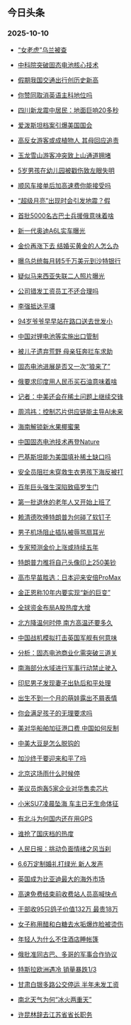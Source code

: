 ## 今日头条 
### 2025-10-10

+ [“女老虎”乌兰被查](https://www.toutiao.com/trending/7559190316423692339/?category_name=topic_innerflow&event_type=hot_board&log_pb=%257B%2522category_name%2522%253A%2522topic_innerflow%2522%252C%2522cluster_type%2522%253A%25222%2522%252C%2522enter_from%2522%253A%2522click_category%2522%252C%2522entrance_hotspot%2522%253A%2522outside%2522%252C%2522event_type%2522%253A%2522hot_board%2522%252C%2522hot_board_cluster_id%2522%253A%25227559190316423692339%2522%252C%2522hot_board_impr_id%2522%253A%252220251010010952F6CC940AD9E51E43CBB1%2522%252C%2522jump_page%2522%253A%2522hot_board_page%2522%252C%2522location%2522%253A%2522news_hot_card%2522%252C%2522page_location%2522%253A%2522hot_board_page%2522%252C%2522source%2522%253A%2522trending_tab%2522%252C%2522style_id%2522%253A%252240132%2522%252C%2522title%2522%253A%2522%25E2%2580%259C%25E5%25A5%25B3%25E8%2580%2581%25E8%2599%258E%25E2%2580%259D%25E4%25B9%258C%25E5%2585%25B0%25E8%25A2%25AB%25E6%259F%25A5%2522%257D&rank=&style_id=40132&topic_id=7559190316423692339)

+ [中科院突破固态电池核心技术](https://www.toutiao.com/trending/7559188721443032639/?category_name=topic_innerflow&event_type=hot_board&log_pb=%257B%2522category_name%2522%253A%2522topic_innerflow%2522%252C%2522cluster_type%2522%253A%252213%2522%252C%2522enter_from%2522%253A%2522click_category%2522%252C%2522entrance_hotspot%2522%253A%2522outside%2522%252C%2522event_type%2522%253A%2522hot_board%2522%252C%2522hot_board_cluster_id%2522%253A%25227559188721443032639%2522%252C%2522hot_board_impr_id%2522%253A%252220251010010952F6CC940AD9E51E43CBB1%2522%252C%2522jump_page%2522%253A%2522hot_board_page%2522%252C%2522location%2522%253A%2522news_hot_card%2522%252C%2522page_location%2522%253A%2522hot_board_page%2522%252C%2522source%2522%253A%2522trending_tab%2522%252C%2522style_id%2522%253A%252240132%2522%252C%2522title%2522%253A%2522%25E4%25B8%25AD%25E7%25A7%2591%25E9%2599%25A2%25E7%25AA%2581%25E7%25A0%25B4%25E5%259B%25BA%25E6%2580%2581%25E7%2594%25B5%25E6%25B1%25A0%25E6%25A0%25B8%25E5%25BF%2583%25E6%258A%2580%25E6%259C%25AF%2522%257D&rank=&style_id=40132&topic_id=7559188721443032639)

+ [假期我国交通出行创历史新高](https://www.toutiao.com/article/7559074495626052130)

+ [你赞同取消英语主科地位吗](https://www.toutiao.com/trending/7559072431734931483/?category_name=topic_innerflow&event_type=hot_board&log_pb=%257B%2522category_name%2522%253A%2522topic_innerflow%2522%252C%2522cluster_type%2522%253A%252210%2522%252C%2522enter_from%2522%253A%2522click_category%2522%252C%2522entrance_hotspot%2522%253A%2522outside%2522%252C%2522event_type%2522%253A%2522hot_board%2522%252C%2522hot_board_cluster_id%2522%253A%25227559072431734931483%2522%252C%2522hot_board_impr_id%2522%253A%252220251010010952F6CC940AD9E51E43CBB1%2522%252C%2522jump_page%2522%253A%2522hot_board_page%2522%252C%2522location%2522%253A%2522news_hot_card%2522%252C%2522page_location%2522%253A%2522hot_board_page%2522%252C%2522source%2522%253A%2522trending_tab%2522%252C%2522style_id%2522%253A%252240132%2522%252C%2522title%2522%253A%2522%25E4%25BD%25A0%25E8%25B5%259E%25E5%2590%258C%25E5%258F%2596%25E6%25B6%2588%25E8%258B%25B1%25E8%25AF%25AD%25E4%25B8%25BB%25E7%25A7%2591%25E5%259C%25B0%25E4%25BD%258D%25E5%2590%2597%2522%257D&rank=&style_id=40132&topic_id=7559072431734931483)

+ [四川新龙震中居民：地面巨响20多秒](https://www.toutiao.com/trending/7559124224351309363/?category_name=topic_innerflow&event_type=hot_board&log_pb=%257B%2522category_name%2522%253A%2522topic_innerflow%2522%252C%2522cluster_type%2522%253A%25221%2522%252C%2522enter_from%2522%253A%2522click_category%2522%252C%2522entrance_hotspot%2522%253A%2522outside%2522%252C%2522event_type%2522%253A%2522hot_board%2522%252C%2522hot_board_cluster_id%2522%253A%25227559124224351309363%2522%252C%2522hot_board_impr_id%2522%253A%252220251010010952F6CC940AD9E51E43CBB1%2522%252C%2522jump_page%2522%253A%2522hot_board_page%2522%252C%2522location%2522%253A%2522news_hot_card%2522%252C%2522page_location%2522%253A%2522hot_board_page%2522%252C%2522source%2522%253A%2522trending_tab%2522%252C%2522style_id%2522%253A%252240132%2522%252C%2522title%2522%253A%2522%25E5%259B%259B%25E5%25B7%259D%25E6%2596%25B0%25E9%25BE%2599%25E9%259C%2587%25E4%25B8%25AD%25E5%25B1%2585%25E6%25B0%2591%25EF%25BC%259A%25E5%259C%25B0%25E9%259D%25A2%25E5%25B7%25A8%25E5%2593%258D20%25E5%25A4%259A%25E7%25A7%2592%2522%257D&rank=&style_id=40132&topic_id=7559124224351309363)

+ [爱泼斯坦档案引爆美国国会](https://www.toutiao.com/trending/7559210423195536915/?category_name=topic_innerflow&event_type=hot_board&log_pb=%257B%2522category_name%2522%253A%2522topic_innerflow%2522%252C%2522cluster_type%2522%253A%252213%2522%252C%2522enter_from%2522%253A%2522click_category%2522%252C%2522entrance_hotspot%2522%253A%2522outside%2522%252C%2522event_type%2522%253A%2522hot_board%2522%252C%2522hot_board_cluster_id%2522%253A%25227559210423195536915%2522%252C%2522hot_board_impr_id%2522%253A%252220251010010952F6CC940AD9E51E43CBB1%2522%252C%2522jump_page%2522%253A%2522hot_board_page%2522%252C%2522location%2522%253A%2522news_hot_card%2522%252C%2522page_location%2522%253A%2522hot_board_page%2522%252C%2522source%2522%253A%2522trending_tab%2522%252C%2522style_id%2522%253A%252240132%2522%252C%2522title%2522%253A%2522%25E7%2588%25B1%25E6%25B3%25BC%25E6%2596%25AF%25E5%259D%25A6%25E6%25A1%25A3%25E6%25A1%2588%25E5%25BC%2595%25E7%2588%2586%25E7%25BE%258E%25E5%259B%25BD%25E5%259B%25BD%25E4%25BC%259A%2522%257D&rank=&style_id=40132&topic_id=7559210423195536915)

+ [高反女游客或成植物人 其母回应追责](https://www.toutiao.com/trending/7558569106921062446/?category_name=topic_innerflow&event_type=hot_board&log_pb=%257B%2522category_name%2522%253A%2522topic_innerflow%2522%252C%2522cluster_type%2522%253A%25226%2522%252C%2522enter_from%2522%253A%2522click_category%2522%252C%2522entrance_hotspot%2522%253A%2522outside%2522%252C%2522event_type%2522%253A%2522hot_board%2522%252C%2522hot_board_cluster_id%2522%253A%25227558569106921062446%2522%252C%2522hot_board_impr_id%2522%253A%252220251010010952F6CC940AD9E51E43CBB1%2522%252C%2522jump_page%2522%253A%2522hot_board_page%2522%252C%2522location%2522%253A%2522news_hot_card%2522%252C%2522page_location%2522%253A%2522hot_board_page%2522%252C%2522source%2522%253A%2522trending_tab%2522%252C%2522style_id%2522%253A%252240132%2522%252C%2522title%2522%253A%2522%25E9%25AB%2598%25E5%258F%258D%25E5%25A5%25B3%25E6%25B8%25B8%25E5%25AE%25A2%25E6%2588%2596%25E6%2588%2590%25E6%25A4%258D%25E7%2589%25A9%25E4%25BA%25BA%2B%25E5%2585%25B6%25E6%25AF%258D%25E5%259B%259E%25E5%25BA%2594%25E8%25BF%25BD%25E8%25B4%25A3%2522%257D&rank=&style_id=40132&topic_id=7558569106921062446)

+ [玉龙雪山游客冲突致上山通道拥堵](https://www.toutiao.com/trending/7559078865827397651/?category_name=topic_innerflow&event_type=hot_board&log_pb=%257B%2522category_name%2522%253A%2522topic_innerflow%2522%252C%2522cluster_type%2522%253A%25226%2522%252C%2522enter_from%2522%253A%2522click_category%2522%252C%2522entrance_hotspot%2522%253A%2522outside%2522%252C%2522event_type%2522%253A%2522hot_board%2522%252C%2522hot_board_cluster_id%2522%253A%25227559078865827397651%2522%252C%2522hot_board_impr_id%2522%253A%252220251010010952F6CC940AD9E51E43CBB1%2522%252C%2522jump_page%2522%253A%2522hot_board_page%2522%252C%2522location%2522%253A%2522news_hot_card%2522%252C%2522page_location%2522%253A%2522hot_board_page%2522%252C%2522source%2522%253A%2522trending_tab%2522%252C%2522style_id%2522%253A%252240132%2522%252C%2522title%2522%253A%2522%25E7%258E%2589%25E9%25BE%2599%25E9%259B%25AA%25E5%25B1%25B1%25E6%25B8%25B8%25E5%25AE%25A2%25E5%2586%25B2%25E7%25AA%2581%25E8%2587%25B4%25E4%25B8%258A%25E5%25B1%25B1%25E9%2580%259A%25E9%2581%2593%25E6%258B%25A5%25E5%25A0%25B5%2522%257D&rank=&style_id=40132&topic_id=7559078865827397651)

+ [5岁男孩在幼儿园被戳伤致左眼失明](https://www.toutiao.com/trending/7558629009345806390/?category_name=topic_innerflow&event_type=hot_board&log_pb=%257B%2522category_name%2522%253A%2522topic_innerflow%2522%252C%2522cluster_type%2522%253A%25226%2522%252C%2522enter_from%2522%253A%2522click_category%2522%252C%2522entrance_hotspot%2522%253A%2522outside%2522%252C%2522event_type%2522%253A%2522hot_board%2522%252C%2522hot_board_cluster_id%2522%253A%25227558629009345806390%2522%252C%2522hot_board_impr_id%2522%253A%252220251010010952F6CC940AD9E51E43CBB1%2522%252C%2522jump_page%2522%253A%2522hot_board_page%2522%252C%2522location%2522%253A%2522news_hot_card%2522%252C%2522page_location%2522%253A%2522hot_board_page%2522%252C%2522source%2522%253A%2522trending_tab%2522%252C%2522style_id%2522%253A%252240132%2522%252C%2522title%2522%253A%25225%25E5%25B2%2581%25E7%2594%25B7%25E5%25AD%25A9%25E5%259C%25A8%25E5%25B9%25BC%25E5%2584%25BF%25E5%259B%25AD%25E8%25A2%25AB%25E6%2588%25B3%25E4%25BC%25A4%25E8%2587%25B4%25E5%25B7%25A6%25E7%259C%25BC%25E5%25A4%25B1%25E6%2598%258E%2522%257D&rank=&style_id=40132&topic_id=7558629009345806390)

+ [顺风车接单后加高速费你能接受吗](https://www.toutiao.com/trending/7558923049232678931/?category_name=topic_innerflow&event_type=hot_board&log_pb=%257B%2522category_name%2522%253A%2522topic_innerflow%2522%252C%2522cluster_type%2522%253A%252210%2522%252C%2522enter_from%2522%253A%2522click_category%2522%252C%2522entrance_hotspot%2522%253A%2522outside%2522%252C%2522event_type%2522%253A%2522hot_board%2522%252C%2522hot_board_cluster_id%2522%253A%25227558923049232678931%2522%252C%2522hot_board_impr_id%2522%253A%252220251010010952F6CC940AD9E51E43CBB1%2522%252C%2522jump_page%2522%253A%2522hot_board_page%2522%252C%2522location%2522%253A%2522news_hot_card%2522%252C%2522page_location%2522%253A%2522hot_board_page%2522%252C%2522source%2522%253A%2522trending_tab%2522%252C%2522style_id%2522%253A%252240132%2522%252C%2522title%2522%253A%2522%25E9%25A1%25BA%25E9%25A3%258E%25E8%25BD%25A6%25E6%258E%25A5%25E5%258D%2595%25E5%2590%258E%25E5%258A%25A0%25E9%25AB%2598%25E9%2580%259F%25E8%25B4%25B9%25E4%25BD%25A0%25E8%2583%25BD%25E6%258E%25A5%25E5%258F%2597%25E5%2590%2597%2522%257D&rank=&style_id=40132&topic_id=7558923049232678931)

+ [“超级月亮”出现时会引发地震？假](https://www.toutiao.com/trending/7559221563191525417/?category_name=topic_innerflow&event_type=hot_board&log_pb=%257B%2522category_name%2522%253A%2522topic_innerflow%2522%252C%2522cluster_type%2522%253A%25222%2522%252C%2522enter_from%2522%253A%2522click_category%2522%252C%2522entrance_hotspot%2522%253A%2522outside%2522%252C%2522event_type%2522%253A%2522hot_board%2522%252C%2522hot_board_cluster_id%2522%253A%25227559221563191525417%2522%252C%2522hot_board_impr_id%2522%253A%252220251010010952F6CC940AD9E51E43CBB1%2522%252C%2522jump_page%2522%253A%2522hot_board_page%2522%252C%2522location%2522%253A%2522news_hot_card%2522%252C%2522page_location%2522%253A%2522hot_board_page%2522%252C%2522source%2522%253A%2522trending_tab%2522%252C%2522style_id%2522%253A%252240132%2522%252C%2522title%2522%253A%2522%25E2%2580%259C%25E8%25B6%2585%25E7%25BA%25A7%25E6%259C%2588%25E4%25BA%25AE%25E2%2580%259D%25E5%2587%25BA%25E7%258E%25B0%25E6%2597%25B6%25E4%25BC%259A%25E5%25BC%2595%25E5%258F%2591%25E5%259C%25B0%25E9%259C%2587%25EF%25BC%259F%25E5%2581%2587%2522%257D&rank=&style_id=40132&topic_id=7559221563191525417)

+ [首批5000名古巴士兵援俄意味着啥](https://www.toutiao.com/trending/7559148847474150954/?category_name=topic_innerflow&event_type=hot_board&log_pb=%257B%2522category_name%2522%253A%2522topic_innerflow%2522%252C%2522cluster_type%2522%253A%252213%2522%252C%2522enter_from%2522%253A%2522click_category%2522%252C%2522entrance_hotspot%2522%253A%2522outside%2522%252C%2522event_type%2522%253A%2522hot_board%2522%252C%2522hot_board_cluster_id%2522%253A%25227559148847474150954%2522%252C%2522hot_board_impr_id%2522%253A%252220251010010952F6CC940AD9E51E43CBB1%2522%252C%2522jump_page%2522%253A%2522hot_board_page%2522%252C%2522location%2522%253A%2522news_hot_card%2522%252C%2522page_location%2522%253A%2522hot_board_page%2522%252C%2522source%2522%253A%2522trending_tab%2522%252C%2522style_id%2522%253A%252240132%2522%252C%2522title%2522%253A%2522%25E9%25A6%2596%25E6%2589%25B95000%25E5%2590%258D%25E5%258F%25A4%25E5%25B7%25B4%25E5%25A3%25AB%25E5%2585%25B5%25E6%258F%25B4%25E4%25BF%2584%25E6%2584%258F%25E5%2591%25B3%25E7%259D%2580%25E5%2595%25A5%2522%257D&rank=&style_id=40132&topic_id=7559148847474150954)

+ [新一代奥迪A6L实车曝光](https://www.toutiao.com/trending/7558350514426478628/?category_name=topic_innerflow&event_type=hot_board&log_pb=%257B%2522category_name%2522%253A%2522topic_innerflow%2522%252C%2522cluster_type%2522%253A%25222%2522%252C%2522enter_from%2522%253A%2522click_category%2522%252C%2522entrance_hotspot%2522%253A%2522outside%2522%252C%2522event_type%2522%253A%2522hot_board%2522%252C%2522hot_board_cluster_id%2522%253A%25227558350514426478628%2522%252C%2522hot_board_impr_id%2522%253A%252220251010010952F6CC940AD9E51E43CBB1%2522%252C%2522jump_page%2522%253A%2522hot_board_page%2522%252C%2522location%2522%253A%2522news_hot_card%2522%252C%2522page_location%2522%253A%2522hot_board_page%2522%252C%2522source%2522%253A%2522trending_tab%2522%252C%2522style_id%2522%253A%252240132%2522%252C%2522title%2522%253A%2522%25E6%2596%25B0%25E4%25B8%2580%25E4%25BB%25A3%25E5%25A5%25A5%25E8%25BF%25AAA6L%25E5%25AE%259E%25E8%25BD%25A6%25E6%259B%259D%25E5%2585%2589%2522%257D&rank=&style_id=40132&topic_id=7558350514426478628)

+ [金价再涨下去 结婚买黄金的人怎么办](https://www.toutiao.com/trending/7559159167122935339/?category_name=topic_innerflow&event_type=hot_board&log_pb=%257B%2522category_name%2522%253A%2522topic_innerflow%2522%252C%2522cluster_type%2522%253A%252213%2522%252C%2522enter_from%2522%253A%2522click_category%2522%252C%2522entrance_hotspot%2522%253A%2522outside%2522%252C%2522event_type%2522%253A%2522hot_board%2522%252C%2522hot_board_cluster_id%2522%253A%25227559159167122935339%2522%252C%2522hot_board_impr_id%2522%253A%252220251010010952F6CC940AD9E51E43CBB1%2522%252C%2522jump_page%2522%253A%2522hot_board_page%2522%252C%2522location%2522%253A%2522news_hot_card%2522%252C%2522page_location%2522%253A%2522hot_board_page%2522%252C%2522source%2522%253A%2522trending_tab%2522%252C%2522style_id%2522%253A%252240132%2522%252C%2522title%2522%253A%2522%25E9%2587%2591%25E4%25BB%25B7%25E5%2586%258D%25E6%25B6%25A8%25E4%25B8%258B%25E5%258E%25BB%2B%25E7%25BB%2593%25E5%25A9%259A%25E4%25B9%25B0%25E9%25BB%2584%25E9%2587%2591%25E7%259A%2584%25E4%25BA%25BA%25E6%2580%258E%25E4%25B9%2588%25E5%258A%259E%2522%257D&rank=&style_id=40132&topic_id=7559159167122935339)

+ [曝乌总统每月转5千万美元到沙特银行](https://www.toutiao.com/trending/7558850633474883620/?category_name=topic_innerflow&event_type=hot_board&log_pb=%257B%2522category_name%2522%253A%2522topic_innerflow%2522%252C%2522cluster_type%2522%253A%25220%2522%252C%2522enter_from%2522%253A%2522click_category%2522%252C%2522entrance_hotspot%2522%253A%2522outside%2522%252C%2522event_type%2522%253A%2522hot_board%2522%252C%2522hot_board_cluster_id%2522%253A%25227558850633474883620%2522%252C%2522hot_board_impr_id%2522%253A%252220251010010952F6CC940AD9E51E43CBB1%2522%252C%2522jump_page%2522%253A%2522hot_board_page%2522%252C%2522location%2522%253A%2522news_hot_card%2522%252C%2522page_location%2522%253A%2522hot_board_page%2522%252C%2522source%2522%253A%2522trending_tab%2522%252C%2522style_id%2522%253A%252240132%2522%252C%2522title%2522%253A%2522%25E6%259B%259D%25E4%25B9%258C%25E6%2580%25BB%25E7%25BB%259F%25E6%25AF%258F%25E6%259C%2588%25E8%25BD%25AC5%25E5%258D%2583%25E4%25B8%2587%25E7%25BE%258E%25E5%2585%2583%25E5%2588%25B0%25E6%25B2%2599%25E7%2589%25B9%25E9%2593%25B6%25E8%25A1%258C%2522%257D&rank=&style_id=40132&topic_id=7558850633474883620)

+ [疑似马来西亚失联二人照片曝光](https://www.toutiao.com/trending/7558410299029258290/?category_name=topic_innerflow&event_type=hot_board&log_pb=%257B%2522category_name%2522%253A%2522topic_innerflow%2522%252C%2522cluster_type%2522%253A%25221%2522%252C%2522enter_from%2522%253A%2522click_category%2522%252C%2522entrance_hotspot%2522%253A%2522outside%2522%252C%2522event_type%2522%253A%2522hot_board%2522%252C%2522hot_board_cluster_id%2522%253A%25227558410299029258290%2522%252C%2522hot_board_impr_id%2522%253A%252220251010010952F6CC940AD9E51E43CBB1%2522%252C%2522jump_page%2522%253A%2522hot_board_page%2522%252C%2522location%2522%253A%2522news_hot_card%2522%252C%2522page_location%2522%253A%2522hot_board_page%2522%252C%2522source%2522%253A%2522trending_tab%2522%252C%2522style_id%2522%253A%252240132%2522%252C%2522title%2522%253A%2522%25E7%2596%2591%25E4%25BC%25BC%25E9%25A9%25AC%25E6%259D%25A5%25E8%25A5%25BF%25E4%25BA%259A%25E5%25A4%25B1%25E8%2581%2594%25E4%25BA%258C%25E4%25BA%25BA%25E7%2585%25A7%25E7%2589%2587%25E6%259B%259D%25E5%2585%2589%2522%257D&rank=&style_id=40132&topic_id=7558410299029258290)

+ [公司错发工资员工不还合理吗](https://www.toutiao.com/trending/7559128006799933503/?category_name=topic_innerflow&event_type=hot_board&log_pb=%257B%2522category_name%2522%253A%2522topic_innerflow%2522%252C%2522cluster_type%2522%253A%252210%2522%252C%2522enter_from%2522%253A%2522click_category%2522%252C%2522entrance_hotspot%2522%253A%2522outside%2522%252C%2522event_type%2522%253A%2522hot_board%2522%252C%2522hot_board_cluster_id%2522%253A%25227559128006799933503%2522%252C%2522hot_board_impr_id%2522%253A%252220251010010952F6CC940AD9E51E43CBB1%2522%252C%2522jump_page%2522%253A%2522hot_board_page%2522%252C%2522location%2522%253A%2522news_hot_card%2522%252C%2522page_location%2522%253A%2522hot_board_page%2522%252C%2522source%2522%253A%2522trending_tab%2522%252C%2522style_id%2522%253A%252240132%2522%252C%2522title%2522%253A%2522%25E5%2585%25AC%25E5%258F%25B8%25E9%2594%2599%25E5%258F%2591%25E5%25B7%25A5%25E8%25B5%2584%25E5%2591%2598%25E5%25B7%25A5%25E4%25B8%258D%25E8%25BF%2598%25E5%2590%2588%25E7%2590%2586%25E5%2590%2597%2522%257D&rank=&style_id=40132&topic_id=7559128006799933503)

+ [李强抵达平壤](https://www.toutiao.com/trending/7558294411412078628/?category_name=topic_innerflow&event_type=hot_board&log_pb=%257B%2522category_name%2522%253A%2522topic_innerflow%2522%252C%2522cluster_type%2522%253A%25222%2522%252C%2522enter_from%2522%253A%2522click_category%2522%252C%2522entrance_hotspot%2522%253A%2522outside%2522%252C%2522event_type%2522%253A%2522hot_board%2522%252C%2522hot_board_cluster_id%2522%253A%25227558294411412078628%2522%252C%2522hot_board_impr_id%2522%253A%252220251010010952F6CC940AD9E51E43CBB1%2522%252C%2522jump_page%2522%253A%2522hot_board_page%2522%252C%2522location%2522%253A%2522news_hot_card%2522%252C%2522page_location%2522%253A%2522hot_board_page%2522%252C%2522source%2522%253A%2522trending_tab%2522%252C%2522style_id%2522%253A%252240132%2522%252C%2522title%2522%253A%2522%25E6%259D%258E%25E5%25BC%25BA%25E6%258A%25B5%25E8%25BE%25BE%25E5%25B9%25B3%25E5%25A3%25A4%2522%257D&rank=&style_id=40132&topic_id=7558294411412078628)

+ [94岁爷爷早早站在路口送去世发小](https://www.toutiao.com/trending/7558767512725389355/?category_name=topic_innerflow&event_type=hot_board&log_pb=%257B%2522category_name%2522%253A%2522topic_innerflow%2522%252C%2522cluster_type%2522%253A%25224%2522%252C%2522enter_from%2522%253A%2522click_category%2522%252C%2522entrance_hotspot%2522%253A%2522outside%2522%252C%2522event_type%2522%253A%2522hot_board%2522%252C%2522hot_board_cluster_id%2522%253A%25227558767512725389355%2522%252C%2522hot_board_impr_id%2522%253A%252220251010010952F6CC940AD9E51E43CBB1%2522%252C%2522jump_page%2522%253A%2522hot_board_page%2522%252C%2522location%2522%253A%2522news_hot_card%2522%252C%2522page_location%2522%253A%2522hot_board_page%2522%252C%2522source%2522%253A%2522trending_tab%2522%252C%2522style_id%2522%253A%252240132%2522%252C%2522title%2522%253A%252294%25E5%25B2%2581%25E7%2588%25B7%25E7%2588%25B7%25E6%2597%25A9%25E6%2597%25A9%25E7%25AB%2599%25E5%259C%25A8%25E8%25B7%25AF%25E5%258F%25A3%25E9%2580%2581%25E5%258E%25BB%25E4%25B8%2596%25E5%258F%2591%25E5%25B0%258F%2522%257D&rank=&style_id=40132&topic_id=7558767512725389355)

+ [中国对锂电池等实施出口管制](https://www.toutiao.com/trending/7559144907575197706/?category_name=topic_innerflow&event_type=hot_board&log_pb=%257B%2522category_name%2522%253A%2522topic_innerflow%2522%252C%2522cluster_type%2522%253A%25228%2522%252C%2522enter_from%2522%253A%2522click_category%2522%252C%2522entrance_hotspot%2522%253A%2522outside%2522%252C%2522event_type%2522%253A%2522hot_board%2522%252C%2522hot_board_cluster_id%2522%253A%25227559144907575197706%2522%252C%2522hot_board_impr_id%2522%253A%252220251010010952F6CC940AD9E51E43CBB1%2522%252C%2522jump_page%2522%253A%2522hot_board_page%2522%252C%2522location%2522%253A%2522news_hot_card%2522%252C%2522page_location%2522%253A%2522hot_board_page%2522%252C%2522source%2522%253A%2522trending_tab%2522%252C%2522style_id%2522%253A%252240132%2522%252C%2522title%2522%253A%2522%25E4%25B8%25AD%25E5%259B%25BD%25E5%25AF%25B9%25E9%2594%2582%25E7%2594%25B5%25E6%25B1%25A0%25E7%25AD%2589%25E5%25AE%259E%25E6%2596%25BD%25E5%2587%25BA%25E5%258F%25A3%25E7%25AE%25A1%25E5%2588%25B6%2522%257D&rank=&style_id=40132&topic_id=7559144907575197706)

+ [被儿子遗弃荒野 母亲狂奔拦车求助](https://www.toutiao.com/trending/7558999202651488275/?category_name=topic_innerflow&event_type=hot_board&log_pb=%257B%2522category_name%2522%253A%2522topic_innerflow%2522%252C%2522cluster_type%2522%253A%25228%2522%252C%2522enter_from%2522%253A%2522click_category%2522%252C%2522entrance_hotspot%2522%253A%2522outside%2522%252C%2522event_type%2522%253A%2522hot_board%2522%252C%2522hot_board_cluster_id%2522%253A%25227558999202651488275%2522%252C%2522hot_board_impr_id%2522%253A%252220251010010952F6CC940AD9E51E43CBB1%2522%252C%2522jump_page%2522%253A%2522hot_board_page%2522%252C%2522location%2522%253A%2522news_hot_card%2522%252C%2522page_location%2522%253A%2522hot_board_page%2522%252C%2522source%2522%253A%2522trending_tab%2522%252C%2522style_id%2522%253A%252240132%2522%252C%2522title%2522%253A%2522%25E8%25A2%25AB%25E5%2584%25BF%25E5%25AD%2590%25E9%2581%2597%25E5%25BC%2583%25E8%258D%2592%25E9%2587%258E%2B%25E6%25AF%258D%25E4%25BA%25B2%25E7%258B%2582%25E5%25A5%2594%25E6%258B%25A6%25E8%25BD%25A6%25E6%25B1%2582%25E5%258A%25A9%2522%257D&rank=&style_id=40132&topic_id=7558999202651488275)

+ [固态电池进展是否又一次“狼来了”](https://www.toutiao.com/trending/7559222987472244250/?category_name=topic_innerflow&event_type=hot_board&log_pb=%257B%2522category_name%2522%253A%2522topic_innerflow%2522%252C%2522cluster_type%2522%253A%252213%2522%252C%2522enter_from%2522%253A%2522click_category%2522%252C%2522entrance_hotspot%2522%253A%2522outside%2522%252C%2522event_type%2522%253A%2522hot_board%2522%252C%2522hot_board_cluster_id%2522%253A%25227559222987472244250%2522%252C%2522hot_board_impr_id%2522%253A%252220251010010952F6CC940AD9E51E43CBB1%2522%252C%2522jump_page%2522%253A%2522hot_board_page%2522%252C%2522location%2522%253A%2522news_hot_card%2522%252C%2522page_location%2522%253A%2522hot_board_page%2522%252C%2522source%2522%253A%2522trending_tab%2522%252C%2522style_id%2522%253A%252240132%2522%252C%2522title%2522%253A%2522%25E5%259B%25BA%25E6%2580%2581%25E7%2594%25B5%25E6%25B1%25A0%25E8%25BF%259B%25E5%25B1%2595%25E6%2598%25AF%25E5%2590%25A6%25E5%258F%2588%25E4%25B8%2580%25E6%25AC%25A1%25E2%2580%259C%25E7%258B%25BC%25E6%259D%25A5%25E4%25BA%2586%25E2%2580%259D%2522%257D&rank=&style_id=40132&topic_id=7559222987472244250)

+ [俄要求印度用人民币买石油意味着啥](https://www.toutiao.com/trending/7559157439108255251/?category_name=topic_innerflow&event_type=hot_board&log_pb=%257B%2522category_name%2522%253A%2522topic_innerflow%2522%252C%2522cluster_type%2522%253A%252213%2522%252C%2522enter_from%2522%253A%2522click_category%2522%252C%2522entrance_hotspot%2522%253A%2522outside%2522%252C%2522event_type%2522%253A%2522hot_board%2522%252C%2522hot_board_cluster_id%2522%253A%25227559157439108255251%2522%252C%2522hot_board_impr_id%2522%253A%252220251010010952F6CC940AD9E51E43CBB1%2522%252C%2522jump_page%2522%253A%2522hot_board_page%2522%252C%2522location%2522%253A%2522news_hot_card%2522%252C%2522page_location%2522%253A%2522hot_board_page%2522%252C%2522source%2522%253A%2522trending_tab%2522%252C%2522style_id%2522%253A%252240132%2522%252C%2522title%2522%253A%2522%25E4%25BF%2584%25E8%25A6%2581%25E6%25B1%2582%25E5%258D%25B0%25E5%25BA%25A6%25E7%2594%25A8%25E4%25BA%25BA%25E6%25B0%2591%25E5%25B8%2581%25E4%25B9%25B0%25E7%259F%25B3%25E6%25B2%25B9%25E6%2584%258F%25E5%2591%25B3%25E7%259D%2580%25E5%2595%25A5%2522%257D&rank=&style_id=40132&topic_id=7559157439108255251)

+ [记者：中美还会在稀土问题上继续交锋](https://www.toutiao.com/trending/7559218046980607497/?category_name=topic_innerflow&event_type=hot_board&log_pb=%257B%2522category_name%2522%253A%2522topic_innerflow%2522%252C%2522cluster_type%2522%253A%252213%2522%252C%2522enter_from%2522%253A%2522click_category%2522%252C%2522entrance_hotspot%2522%253A%2522outside%2522%252C%2522event_type%2522%253A%2522hot_board%2522%252C%2522hot_board_cluster_id%2522%253A%25227559218046980607497%2522%252C%2522hot_board_impr_id%2522%253A%252220251010010952F6CC940AD9E51E43CBB1%2522%252C%2522jump_page%2522%253A%2522hot_board_page%2522%252C%2522location%2522%253A%2522news_hot_card%2522%252C%2522page_location%2522%253A%2522hot_board_page%2522%252C%2522source%2522%253A%2522trending_tab%2522%252C%2522style_id%2522%253A%252240132%2522%252C%2522title%2522%253A%2522%25E8%25AE%25B0%25E8%2580%2585%25EF%25BC%259A%25E4%25B8%25AD%25E7%25BE%258E%25E8%25BF%2598%25E4%25BC%259A%25E5%259C%25A8%25E7%25A8%2580%25E5%259C%259F%25E9%2597%25AE%25E9%25A2%2598%25E4%25B8%258A%25E7%25BB%25A7%25E7%25BB%25AD%25E4%25BA%25A4%25E9%2594%258B%2522%257D&rank=&style_id=40132&topic_id=7559218046980607497)

+ [周鸿祎：控制芯片供应链能主导AI未来](https://www.toutiao.com/trending/7559233227404086823/?category_name=topic_innerflow&event_type=hot_board&log_pb=%257B%2522category_name%2522%253A%2522topic_innerflow%2522%252C%2522cluster_type%2522%253A%252213%2522%252C%2522enter_from%2522%253A%2522click_category%2522%252C%2522entrance_hotspot%2522%253A%2522outside%2522%252C%2522event_type%2522%253A%2522hot_board%2522%252C%2522hot_board_cluster_id%2522%253A%25227559233227404086823%2522%252C%2522hot_board_impr_id%2522%253A%252220251010010952F6CC940AD9E51E43CBB1%2522%252C%2522jump_page%2522%253A%2522hot_board_page%2522%252C%2522location%2522%253A%2522news_hot_card%2522%252C%2522page_location%2522%253A%2522hot_board_page%2522%252C%2522source%2522%253A%2522trending_tab%2522%252C%2522style_id%2522%253A%252240132%2522%252C%2522title%2522%253A%2522%25E5%2591%25A8%25E9%25B8%25BF%25E7%25A5%258E%25EF%25BC%259A%25E6%258E%25A7%25E5%2588%25B6%25E8%258A%25AF%25E7%2589%2587%25E4%25BE%259B%25E5%25BA%2594%25E9%2593%25BE%25E8%2583%25BD%25E4%25B8%25BB%25E5%25AF%25BCAI%25E6%259C%25AA%25E6%259D%25A5%2522%257D&rank=&style_id=40132&topic_id=7559233227404086823)

+ [海南解锁新水果椰蜜果](https://www.toutiao.com/trending/7559015984493985838/?category_name=topic_innerflow&event_type=hot_board&log_pb=%257B%2522category_name%2522%253A%2522topic_innerflow%2522%252C%2522cluster_type%2522%253A%25220%2522%252C%2522enter_from%2522%253A%2522click_category%2522%252C%2522entrance_hotspot%2522%253A%2522outside%2522%252C%2522event_type%2522%253A%2522hot_board%2522%252C%2522hot_board_cluster_id%2522%253A%25227559015984493985838%2522%252C%2522hot_board_impr_id%2522%253A%252220251010010952F6CC940AD9E51E43CBB1%2522%252C%2522jump_page%2522%253A%2522hot_board_page%2522%252C%2522location%2522%253A%2522news_hot_card%2522%252C%2522page_location%2522%253A%2522hot_board_page%2522%252C%2522source%2522%253A%2522trending_tab%2522%252C%2522style_id%2522%253A%252240132%2522%252C%2522title%2522%253A%2522%25E6%25B5%25B7%25E5%258D%2597%25E8%25A7%25A3%25E9%2594%2581%25E6%2596%25B0%25E6%25B0%25B4%25E6%259E%259C%25E6%25A4%25B0%25E8%259C%259C%25E6%259E%259C%2522%257D&rank=&style_id=40132&topic_id=7559015984493985838)

+ [中国固态电池技术再登Nature](https://www.toutiao.com/trending/7559177925518429746/?category_name=topic_innerflow&event_type=hot_board&log_pb=%257B%2522category_name%2522%253A%2522topic_innerflow%2522%252C%2522cluster_type%2522%253A%252213%2522%252C%2522enter_from%2522%253A%2522click_category%2522%252C%2522entrance_hotspot%2522%253A%2522outside%2522%252C%2522event_type%2522%253A%2522hot_board%2522%252C%2522hot_board_cluster_id%2522%253A%25227559177925518429746%2522%252C%2522hot_board_impr_id%2522%253A%252220251010010952F6CC940AD9E51E43CBB1%2522%252C%2522jump_page%2522%253A%2522hot_board_page%2522%252C%2522location%2522%253A%2522news_hot_card%2522%252C%2522page_location%2522%253A%2522hot_board_page%2522%252C%2522source%2522%253A%2522trending_tab%2522%252C%2522style_id%2522%253A%252240132%2522%252C%2522title%2522%253A%2522%25E4%25B8%25AD%25E5%259B%25BD%25E5%259B%25BA%25E6%2580%2581%25E7%2594%25B5%25E6%25B1%25A0%25E6%258A%2580%25E6%259C%25AF%25E5%2586%258D%25E7%2599%25BBNature%2522%257D&rank=&style_id=40132&topic_id=7559177925518429746)

+ [巴基斯坦能为美国填补稀土缺口吗](https://www.toutiao.com/trending/7559169403758054939/?category_name=topic_innerflow&event_type=hot_board&log_pb=%257B%2522category_name%2522%253A%2522topic_innerflow%2522%252C%2522cluster_type%2522%253A%252213%2522%252C%2522enter_from%2522%253A%2522click_category%2522%252C%2522entrance_hotspot%2522%253A%2522outside%2522%252C%2522event_type%2522%253A%2522hot_board%2522%252C%2522hot_board_cluster_id%2522%253A%25227559169403758054939%2522%252C%2522hot_board_impr_id%2522%253A%252220251010010952F6CC940AD9E51E43CBB1%2522%252C%2522jump_page%2522%253A%2522hot_board_page%2522%252C%2522location%2522%253A%2522news_hot_card%2522%252C%2522page_location%2522%253A%2522hot_board_page%2522%252C%2522source%2522%253A%2522trending_tab%2522%252C%2522style_id%2522%253A%252240132%2522%252C%2522title%2522%253A%2522%25E5%25B7%25B4%25E5%259F%25BA%25E6%2596%25AF%25E5%259D%25A6%25E8%2583%25BD%25E4%25B8%25BA%25E7%25BE%258E%25E5%259B%25BD%25E5%25A1%25AB%25E8%25A1%25A5%25E7%25A8%2580%25E5%259C%259F%25E7%25BC%25BA%25E5%258F%25A3%25E5%2590%2597%2522%257D&rank=&style_id=40132&topic_id=7559169403758054939)

+ [安全员阻拦未穿救生衣男孩下海反被打](https://www.toutiao.com/trending/7558807287985913865/?category_name=topic_innerflow&event_type=hot_board&log_pb=%257B%2522category_name%2522%253A%2522topic_innerflow%2522%252C%2522cluster_type%2522%253A%25226%2522%252C%2522enter_from%2522%253A%2522click_category%2522%252C%2522entrance_hotspot%2522%253A%2522outside%2522%252C%2522event_type%2522%253A%2522hot_board%2522%252C%2522hot_board_cluster_id%2522%253A%25227558807287985913865%2522%252C%2522hot_board_impr_id%2522%253A%252220251010010952F6CC940AD9E51E43CBB1%2522%252C%2522jump_page%2522%253A%2522hot_board_page%2522%252C%2522location%2522%253A%2522news_hot_card%2522%252C%2522page_location%2522%253A%2522hot_board_page%2522%252C%2522source%2522%253A%2522trending_tab%2522%252C%2522style_id%2522%253A%252240132%2522%252C%2522title%2522%253A%2522%25E5%25AE%2589%25E5%2585%25A8%25E5%2591%2598%25E9%2598%25BB%25E6%258B%25A6%25E6%259C%25AA%25E7%25A9%25BF%25E6%2595%2591%25E7%2594%259F%25E8%25A1%25A3%25E7%2594%25B7%25E5%25AD%25A9%25E4%25B8%258B%25E6%25B5%25B7%25E5%258F%258D%25E8%25A2%25AB%25E6%2589%2593%2522%257D&rank=&style_id=40132&topic_id=7558807287985913865)

+ [百年巨头强生深陷致癌罗生门](https://www.toutiao.com/trending/7559190985641561646/?category_name=topic_innerflow&event_type=hot_board&log_pb=%257B%2522category_name%2522%253A%2522topic_innerflow%2522%252C%2522cluster_type%2522%253A%252213%2522%252C%2522enter_from%2522%253A%2522click_category%2522%252C%2522entrance_hotspot%2522%253A%2522outside%2522%252C%2522event_type%2522%253A%2522hot_board%2522%252C%2522hot_board_cluster_id%2522%253A%25227559190985641561646%2522%252C%2522hot_board_impr_id%2522%253A%252220251010010952F6CC940AD9E51E43CBB1%2522%252C%2522jump_page%2522%253A%2522hot_board_page%2522%252C%2522location%2522%253A%2522news_hot_card%2522%252C%2522page_location%2522%253A%2522hot_board_page%2522%252C%2522source%2522%253A%2522trending_tab%2522%252C%2522style_id%2522%253A%252240132%2522%252C%2522title%2522%253A%2522%25E7%2599%25BE%25E5%25B9%25B4%25E5%25B7%25A8%25E5%25A4%25B4%25E5%25BC%25BA%25E7%2594%259F%25E6%25B7%25B1%25E9%2599%25B7%25E8%2587%25B4%25E7%2599%258C%25E7%25BD%2597%25E7%2594%259F%25E9%2597%25A8%2522%257D&rank=&style_id=40132&topic_id=7559190985641561646)

+ [第一批退休的老年人又开始上班了](https://www.toutiao.com/trending/7559063115246079530/?category_name=topic_innerflow&event_type=hot_board&log_pb=%257B%2522category_name%2522%253A%2522topic_innerflow%2522%252C%2522cluster_type%2522%253A%252213%2522%252C%2522enter_from%2522%253A%2522click_category%2522%252C%2522entrance_hotspot%2522%253A%2522outside%2522%252C%2522event_type%2522%253A%2522hot_board%2522%252C%2522hot_board_cluster_id%2522%253A%25227559063115246079530%2522%252C%2522hot_board_impr_id%2522%253A%252220251010010952F6CC940AD9E51E43CBB1%2522%252C%2522jump_page%2522%253A%2522hot_board_page%2522%252C%2522location%2522%253A%2522news_hot_card%2522%252C%2522page_location%2522%253A%2522hot_board_page%2522%252C%2522source%2522%253A%2522trending_tab%2522%252C%2522style_id%2522%253A%252240132%2522%252C%2522title%2522%253A%2522%25E7%25AC%25AC%25E4%25B8%2580%25E6%2589%25B9%25E9%2580%2580%25E4%25BC%2591%25E7%259A%2584%25E8%2580%2581%25E5%25B9%25B4%25E4%25BA%25BA%25E5%258F%2588%25E5%25BC%2580%25E5%25A7%258B%25E4%25B8%258A%25E7%258F%25AD%25E4%25BA%2586%2522%257D&rank=&style_id=40132&topic_id=7559063115246079530)

+ [赖清德吹捧特朗普为何碰了软钉子](https://www.toutiao.com/trending/7559235550062841407/?category_name=topic_innerflow&event_type=hot_board&log_pb=%257B%2522category_name%2522%253A%2522topic_innerflow%2522%252C%2522cluster_type%2522%253A%252213%2522%252C%2522enter_from%2522%253A%2522click_category%2522%252C%2522entrance_hotspot%2522%253A%2522outside%2522%252C%2522event_type%2522%253A%2522hot_board%2522%252C%2522hot_board_cluster_id%2522%253A%25227559235550062841407%2522%252C%2522hot_board_impr_id%2522%253A%252220251010010952F6CC940AD9E51E43CBB1%2522%252C%2522jump_page%2522%253A%2522hot_board_page%2522%252C%2522location%2522%253A%2522news_hot_card%2522%252C%2522page_location%2522%253A%2522hot_board_page%2522%252C%2522source%2522%253A%2522trending_tab%2522%252C%2522style_id%2522%253A%252240132%2522%252C%2522title%2522%253A%2522%25E8%25B5%2596%25E6%25B8%2585%25E5%25BE%25B7%25E5%2590%25B9%25E6%258D%25A7%25E7%2589%25B9%25E6%259C%2597%25E6%2599%25AE%25E4%25B8%25BA%25E4%25BD%2595%25E7%25A2%25B0%25E4%25BA%2586%25E8%25BD%25AF%25E9%2592%2589%25E5%25AD%2590%2522%257D&rank=&style_id=40132&topic_id=7559235550062841407)

+ [男子机场阻止插队被辱骂扇耳光](https://www.toutiao.com/trending/7558933894712590372/?category_name=topic_innerflow&event_type=hot_board&log_pb=%257B%2522category_name%2522%253A%2522topic_innerflow%2522%252C%2522cluster_type%2522%253A%25220%2522%252C%2522enter_from%2522%253A%2522click_category%2522%252C%2522entrance_hotspot%2522%253A%2522outside%2522%252C%2522event_type%2522%253A%2522hot_board%2522%252C%2522hot_board_cluster_id%2522%253A%25227558933894712590372%2522%252C%2522hot_board_impr_id%2522%253A%252220251010010952F6CC940AD9E51E43CBB1%2522%252C%2522jump_page%2522%253A%2522hot_board_page%2522%252C%2522location%2522%253A%2522news_hot_card%2522%252C%2522page_location%2522%253A%2522hot_board_page%2522%252C%2522source%2522%253A%2522trending_tab%2522%252C%2522style_id%2522%253A%252240132%2522%252C%2522title%2522%253A%2522%25E7%2594%25B7%25E5%25AD%2590%25E6%259C%25BA%25E5%259C%25BA%25E9%2598%25BB%25E6%25AD%25A2%25E6%258F%2592%25E9%2598%259F%25E8%25A2%25AB%25E8%25BE%25B1%25E9%25AA%2582%25E6%2589%2587%25E8%2580%25B3%25E5%2585%2589%2522%257D&rank=&style_id=40132&topic_id=7558933894712590372)

+ [专家预测金价上涨或持续五年](https://www.toutiao.com/trending/7558101450367172651/?category_name=topic_innerflow&event_type=hot_board&log_pb=%257B%2522category_name%2522%253A%2522topic_innerflow%2522%252C%2522cluster_type%2522%253A%25228%2522%252C%2522enter_from%2522%253A%2522click_category%2522%252C%2522entrance_hotspot%2522%253A%2522outside%2522%252C%2522event_type%2522%253A%2522hot_board%2522%252C%2522hot_board_cluster_id%2522%253A%25227558101450367172651%2522%252C%2522hot_board_impr_id%2522%253A%252220251010010952F6CC940AD9E51E43CBB1%2522%252C%2522jump_page%2522%253A%2522hot_board_page%2522%252C%2522location%2522%253A%2522news_hot_card%2522%252C%2522page_location%2522%253A%2522hot_board_page%2522%252C%2522source%2522%253A%2522trending_tab%2522%252C%2522style_id%2522%253A%252240132%2522%252C%2522title%2522%253A%2522%25E4%25B8%2593%25E5%25AE%25B6%25E9%25A2%2584%25E6%25B5%258B%25E9%2587%2591%25E4%25BB%25B7%25E4%25B8%258A%25E6%25B6%25A8%25E6%2588%2596%25E6%258C%2581%25E7%25BB%25AD%25E4%25BA%2594%25E5%25B9%25B4%2522%257D&rank=&style_id=40132&topic_id=7558101450367172651)

+ [特朗普力推将自己头像印上250美钞](https://www.toutiao.com/trending/7558897152282689577/?category_name=topic_innerflow&event_type=hot_board&log_pb=%257B%2522category_name%2522%253A%2522topic_innerflow%2522%252C%2522cluster_type%2522%253A%25220%2522%252C%2522enter_from%2522%253A%2522click_category%2522%252C%2522entrance_hotspot%2522%253A%2522outside%2522%252C%2522event_type%2522%253A%2522hot_board%2522%252C%2522hot_board_cluster_id%2522%253A%25227558897152282689577%2522%252C%2522hot_board_impr_id%2522%253A%252220251010010952F6CC940AD9E51E43CBB1%2522%252C%2522jump_page%2522%253A%2522hot_board_page%2522%252C%2522location%2522%253A%2522news_hot_card%2522%252C%2522page_location%2522%253A%2522hot_board_page%2522%252C%2522source%2522%253A%2522trending_tab%2522%252C%2522style_id%2522%253A%252240132%2522%252C%2522title%2522%253A%2522%25E7%2589%25B9%25E6%259C%2597%25E6%2599%25AE%25E5%258A%259B%25E6%258E%25A8%25E5%25B0%2586%25E8%2587%25AA%25E5%25B7%25B1%25E5%25A4%25B4%25E5%2583%258F%25E5%258D%25B0%25E4%25B8%258A250%25E7%25BE%258E%25E9%2592%259E%2522%257D&rank=&style_id=40132&topic_id=7558897152282689577)

+ [高市早苗胜选：日本迎来安倍ProMax](https://www.toutiao.com/trending/7559168971170123290/?category_name=topic_innerflow&event_type=hot_board&log_pb=%257B%2522category_name%2522%253A%2522topic_innerflow%2522%252C%2522cluster_type%2522%253A%252213%2522%252C%2522enter_from%2522%253A%2522click_category%2522%252C%2522entrance_hotspot%2522%253A%2522outside%2522%252C%2522event_type%2522%253A%2522hot_board%2522%252C%2522hot_board_cluster_id%2522%253A%25227559168971170123290%2522%252C%2522hot_board_impr_id%2522%253A%252220251010010952F6CC940AD9E51E43CBB1%2522%252C%2522jump_page%2522%253A%2522hot_board_page%2522%252C%2522location%2522%253A%2522news_hot_card%2522%252C%2522page_location%2522%253A%2522hot_board_page%2522%252C%2522source%2522%253A%2522trending_tab%2522%252C%2522style_id%2522%253A%252240132%2522%252C%2522title%2522%253A%2522%25E9%25AB%2598%25E5%25B8%2582%25E6%2597%25A9%25E8%258B%2597%25E8%2583%259C%25E9%2580%2589%25EF%25BC%259A%25E6%2597%25A5%25E6%259C%25AC%25E8%25BF%258E%25E6%259D%25A5%25E5%25AE%2589%25E5%2580%258DProMax%2522%257D&rank=&style_id=40132&topic_id=7559168971170123290)

+ [金正恩称10年内要实现“新的巨变”](https://www.toutiao.com/trending/7558880648048459812/?category_name=topic_innerflow&event_type=hot_board&log_pb=%257B%2522category_name%2522%253A%2522topic_innerflow%2522%252C%2522cluster_type%2522%253A%25226%2522%252C%2522enter_from%2522%253A%2522click_category%2522%252C%2522entrance_hotspot%2522%253A%2522outside%2522%252C%2522event_type%2522%253A%2522hot_board%2522%252C%2522hot_board_cluster_id%2522%253A%25227558880648048459812%2522%252C%2522hot_board_impr_id%2522%253A%252220251010010952F6CC940AD9E51E43CBB1%2522%252C%2522jump_page%2522%253A%2522hot_board_page%2522%252C%2522location%2522%253A%2522news_hot_card%2522%252C%2522page_location%2522%253A%2522hot_board_page%2522%252C%2522source%2522%253A%2522trending_tab%2522%252C%2522style_id%2522%253A%252240132%2522%252C%2522title%2522%253A%2522%25E9%2587%2591%25E6%25AD%25A3%25E6%2581%25A9%25E7%25A7%25B010%25E5%25B9%25B4%25E5%2586%2585%25E8%25A6%2581%25E5%25AE%259E%25E7%258E%25B0%25E2%2580%259C%25E6%2596%25B0%25E7%259A%2584%25E5%25B7%25A8%25E5%258F%2598%25E2%2580%259D%2522%257D&rank=&style_id=40132&topic_id=7558880648048459812)

+ [全球资金布局A股热度大增](https://www.toutiao.com/trending/7559213431367142939/?category_name=topic_innerflow&event_type=hot_board&log_pb=%257B%2522category_name%2522%253A%2522topic_innerflow%2522%252C%2522cluster_type%2522%253A%252213%2522%252C%2522enter_from%2522%253A%2522click_category%2522%252C%2522entrance_hotspot%2522%253A%2522outside%2522%252C%2522event_type%2522%253A%2522hot_board%2522%252C%2522hot_board_cluster_id%2522%253A%25227559213431367142939%2522%252C%2522hot_board_impr_id%2522%253A%252220251010010952F6CC940AD9E51E43CBB1%2522%252C%2522jump_page%2522%253A%2522hot_board_page%2522%252C%2522location%2522%253A%2522news_hot_card%2522%252C%2522page_location%2522%253A%2522hot_board_page%2522%252C%2522source%2522%253A%2522trending_tab%2522%252C%2522style_id%2522%253A%252240132%2522%252C%2522title%2522%253A%2522%25E5%2585%25A8%25E7%2590%2583%25E8%25B5%2584%25E9%2587%2591%25E5%25B8%2583%25E5%25B1%2580A%25E8%2582%25A1%25E7%2583%25AD%25E5%25BA%25A6%25E5%25A4%25A7%25E5%25A2%259E%2522%257D&rank=&style_id=40132&topic_id=7559213431367142939)

+ [北方降温何时停 南方高温还要多久](https://www.toutiao.com/trending/7559176895494389798/?category_name=topic_innerflow&event_type=hot_board&log_pb=%257B%2522category_name%2522%253A%2522topic_innerflow%2522%252C%2522cluster_type%2522%253A%25226%2522%252C%2522enter_from%2522%253A%2522click_category%2522%252C%2522entrance_hotspot%2522%253A%2522outside%2522%252C%2522event_type%2522%253A%2522hot_board%2522%252C%2522hot_board_cluster_id%2522%253A%25227559176895494389798%2522%252C%2522hot_board_impr_id%2522%253A%252220251010010952F6CC940AD9E51E43CBB1%2522%252C%2522jump_page%2522%253A%2522hot_board_page%2522%252C%2522location%2522%253A%2522news_hot_card%2522%252C%2522page_location%2522%253A%2522hot_board_page%2522%252C%2522source%2522%253A%2522trending_tab%2522%252C%2522style_id%2522%253A%252240132%2522%252C%2522title%2522%253A%2522%25E5%258C%2597%25E6%2596%25B9%25E9%2599%258D%25E6%25B8%25A9%25E4%25BD%2595%25E6%2597%25B6%25E5%2581%259C%2B%25E5%258D%2597%25E6%2596%25B9%25E9%25AB%2598%25E6%25B8%25A9%25E8%25BF%2598%25E8%25A6%2581%25E5%25A4%259A%25E4%25B9%2585%2522%257D&rank=&style_id=40132&topic_id=7559176895494389798)

+ [中国战机模拟打击英国军舰有何意味](https://www.toutiao.com/trending/7559138396321353266/?category_name=topic_innerflow&event_type=hot_board&log_pb=%257B%2522category_name%2522%253A%2522topic_innerflow%2522%252C%2522cluster_type%2522%253A%252213%2522%252C%2522enter_from%2522%253A%2522click_category%2522%252C%2522entrance_hotspot%2522%253A%2522outside%2522%252C%2522event_type%2522%253A%2522hot_board%2522%252C%2522hot_board_cluster_id%2522%253A%25227559138396321353266%2522%252C%2522hot_board_impr_id%2522%253A%252220251010010952F6CC940AD9E51E43CBB1%2522%252C%2522jump_page%2522%253A%2522hot_board_page%2522%252C%2522location%2522%253A%2522news_hot_card%2522%252C%2522page_location%2522%253A%2522hot_board_page%2522%252C%2522source%2522%253A%2522trending_tab%2522%252C%2522style_id%2522%253A%252240132%2522%252C%2522title%2522%253A%2522%25E4%25B8%25AD%25E5%259B%25BD%25E6%2588%2598%25E6%259C%25BA%25E6%25A8%25A1%25E6%258B%259F%25E6%2589%2593%25E5%2587%25BB%25E8%258B%25B1%25E5%259B%25BD%25E5%2586%259B%25E8%2588%25B0%25E6%259C%2589%25E4%25BD%2595%25E6%2584%258F%25E5%2591%25B3%2522%257D&rank=&style_id=40132&topic_id=7559138396321353266)

+ [分析：固态电池商业化需突破三道关](https://www.toutiao.com/trending/7559159236685467178/?category_name=topic_innerflow&event_type=hot_board&log_pb=%257B%2522category_name%2522%253A%2522topic_innerflow%2522%252C%2522cluster_type%2522%253A%252213%2522%252C%2522enter_from%2522%253A%2522click_category%2522%252C%2522entrance_hotspot%2522%253A%2522outside%2522%252C%2522event_type%2522%253A%2522hot_board%2522%252C%2522hot_board_cluster_id%2522%253A%25227559159236685467178%2522%252C%2522hot_board_impr_id%2522%253A%252220251010010952F6CC940AD9E51E43CBB1%2522%252C%2522jump_page%2522%253A%2522hot_board_page%2522%252C%2522location%2522%253A%2522news_hot_card%2522%252C%2522page_location%2522%253A%2522hot_board_page%2522%252C%2522source%2522%253A%2522trending_tab%2522%252C%2522style_id%2522%253A%252240132%2522%252C%2522title%2522%253A%2522%25E5%2588%2586%25E6%259E%2590%25EF%25BC%259A%25E5%259B%25BA%25E6%2580%2581%25E7%2594%25B5%25E6%25B1%25A0%25E5%2595%2586%25E4%25B8%259A%25E5%258C%2596%25E9%259C%2580%25E7%25AA%2581%25E7%25A0%25B4%25E4%25B8%2589%25E9%2581%2593%25E5%2585%25B3%2522%257D&rank=&style_id=40132&topic_id=7559159236685467178)

+ [南海部分水域进行军事行动禁止驶入](https://www.toutiao.com/trending/7559180427962023982/?category_name=topic_innerflow&event_type=hot_board&log_pb=%257B%2522category_name%2522%253A%2522topic_innerflow%2522%252C%2522cluster_type%2522%253A%25226%2522%252C%2522enter_from%2522%253A%2522click_category%2522%252C%2522entrance_hotspot%2522%253A%2522outside%2522%252C%2522event_type%2522%253A%2522hot_board%2522%252C%2522hot_board_cluster_id%2522%253A%25227559180427962023982%2522%252C%2522hot_board_impr_id%2522%253A%252220251010010952F6CC940AD9E51E43CBB1%2522%252C%2522jump_page%2522%253A%2522hot_board_page%2522%252C%2522location%2522%253A%2522news_hot_card%2522%252C%2522page_location%2522%253A%2522hot_board_page%2522%252C%2522source%2522%253A%2522trending_tab%2522%252C%2522style_id%2522%253A%252240132%2522%252C%2522title%2522%253A%2522%25E5%258D%2597%25E6%25B5%25B7%25E9%2583%25A8%25E5%2588%2586%25E6%25B0%25B4%25E5%259F%259F%25E8%25BF%259B%25E8%25A1%258C%25E5%2586%259B%25E4%25BA%258B%25E8%25A1%258C%25E5%258A%25A8%25E7%25A6%2581%25E6%25AD%25A2%25E9%25A9%25B6%25E5%2585%25A5%2522%257D&rank=&style_id=40132&topic_id=7559180427962023982)

+ [印尼男子发现妻子出轨后和平处理](https://www.toutiao.com/trending/7559085712642293798/?category_name=topic_innerflow&event_type=hot_board&log_pb=%257B%2522category_name%2522%253A%2522topic_innerflow%2522%252C%2522cluster_type%2522%253A%25220%2522%252C%2522enter_from%2522%253A%2522click_category%2522%252C%2522entrance_hotspot%2522%253A%2522outside%2522%252C%2522event_type%2522%253A%2522hot_board%2522%252C%2522hot_board_cluster_id%2522%253A%25227559085712642293798%2522%252C%2522hot_board_impr_id%2522%253A%252220251010010952F6CC940AD9E51E43CBB1%2522%252C%2522jump_page%2522%253A%2522hot_board_page%2522%252C%2522location%2522%253A%2522news_hot_card%2522%252C%2522page_location%2522%253A%2522hot_board_page%2522%252C%2522source%2522%253A%2522trending_tab%2522%252C%2522style_id%2522%253A%252240132%2522%252C%2522title%2522%253A%2522%25E5%258D%25B0%25E5%25B0%25BC%25E7%2594%25B7%25E5%25AD%2590%25E5%258F%2591%25E7%258E%25B0%25E5%25A6%25BB%25E5%25AD%2590%25E5%2587%25BA%25E8%25BD%25A8%25E5%2590%258E%25E5%2592%258C%25E5%25B9%25B3%25E5%25A4%2584%25E7%2590%2586%2522%257D&rank=&style_id=40132&topic_id=7559085712642293798)

+ [出生不到一个月的萌娃露出不屑表情](https://www.toutiao.com/trending/7559022073012584474/?category_name=topic_innerflow&event_type=hot_board&log_pb=%257B%2522category_name%2522%253A%2522topic_innerflow%2522%252C%2522cluster_type%2522%253A%25226%2522%252C%2522enter_from%2522%253A%2522click_category%2522%252C%2522entrance_hotspot%2522%253A%2522outside%2522%252C%2522event_type%2522%253A%2522hot_board%2522%252C%2522hot_board_cluster_id%2522%253A%25227559022073012584474%2522%252C%2522hot_board_impr_id%2522%253A%252220251010010952F6CC940AD9E51E43CBB1%2522%252C%2522jump_page%2522%253A%2522hot_board_page%2522%252C%2522location%2522%253A%2522news_hot_card%2522%252C%2522page_location%2522%253A%2522hot_board_page%2522%252C%2522source%2522%253A%2522trending_tab%2522%252C%2522style_id%2522%253A%252240132%2522%252C%2522title%2522%253A%2522%25E5%2587%25BA%25E7%2594%259F%25E4%25B8%258D%25E5%2588%25B0%25E4%25B8%2580%25E4%25B8%25AA%25E6%259C%2588%25E7%259A%2584%25E8%2590%258C%25E5%25A8%2583%25E9%259C%25B2%25E5%2587%25BA%25E4%25B8%258D%25E5%25B1%2591%25E8%25A1%25A8%25E6%2583%2585%2522%257D&rank=&style_id=40132&topic_id=7559022073012584474)

+ [你会满足孩子的无理要求吗](https://www.toutiao.com/trending/7559043634399068211/?category_name=topic_innerflow&event_type=hot_board&log_pb=%257B%2522category_name%2522%253A%2522topic_innerflow%2522%252C%2522cluster_type%2522%253A%252210%2522%252C%2522enter_from%2522%253A%2522click_category%2522%252C%2522entrance_hotspot%2522%253A%2522outside%2522%252C%2522event_type%2522%253A%2522hot_board%2522%252C%2522hot_board_cluster_id%2522%253A%25227559043634399068211%2522%252C%2522hot_board_impr_id%2522%253A%252220251010010952F6CC940AD9E51E43CBB1%2522%252C%2522jump_page%2522%253A%2522hot_board_page%2522%252C%2522location%2522%253A%2522news_hot_card%2522%252C%2522page_location%2522%253A%2522hot_board_page%2522%252C%2522source%2522%253A%2522trending_tab%2522%252C%2522style_id%2522%253A%252240132%2522%252C%2522title%2522%253A%2522%25E4%25BD%25A0%25E4%25BC%259A%25E6%25BB%25A1%25E8%25B6%25B3%25E5%25AD%25A9%25E5%25AD%2590%25E7%259A%2584%25E6%2597%25A0%25E7%2590%2586%25E8%25A6%2581%25E6%25B1%2582%25E5%2590%2597%2522%257D&rank=&style_id=40132&topic_id=7559043634399068211)

+ [美对华船舶加征港口费 中国如何反制](https://www.toutiao.com/trending/7558572741268537385/?category_name=topic_innerflow&event_type=hot_board&log_pb=%257B%2522category_name%2522%253A%2522topic_innerflow%2522%252C%2522cluster_type%2522%253A%25226%2522%252C%2522enter_from%2522%253A%2522click_category%2522%252C%2522entrance_hotspot%2522%253A%2522outside%2522%252C%2522event_type%2522%253A%2522hot_board%2522%252C%2522hot_board_cluster_id%2522%253A%25227558572741268537385%2522%252C%2522hot_board_impr_id%2522%253A%252220251010010952F6CC940AD9E51E43CBB1%2522%252C%2522jump_page%2522%253A%2522hot_board_page%2522%252C%2522location%2522%253A%2522news_hot_card%2522%252C%2522page_location%2522%253A%2522hot_board_page%2522%252C%2522source%2522%253A%2522trending_tab%2522%252C%2522style_id%2522%253A%252240132%2522%252C%2522title%2522%253A%2522%25E7%25BE%258E%25E5%25AF%25B9%25E5%258D%258E%25E8%2588%25B9%25E8%2588%25B6%25E5%258A%25A0%25E5%25BE%2581%25E6%25B8%25AF%25E5%258F%25A3%25E8%25B4%25B9%2B%25E4%25B8%25AD%25E5%259B%25BD%25E5%25A6%2582%25E4%25BD%2595%25E5%258F%258D%25E5%2588%25B6%2522%257D&rank=&style_id=40132&topic_id=7558572741268537385)

+ [中美大豆是怎么脱钩的](https://www.toutiao.com/trending/7559194066743741988/?category_name=topic_innerflow&event_type=hot_board&log_pb=%257B%2522category_name%2522%253A%2522topic_innerflow%2522%252C%2522cluster_type%2522%253A%252213%2522%252C%2522enter_from%2522%253A%2522click_category%2522%252C%2522entrance_hotspot%2522%253A%2522outside%2522%252C%2522event_type%2522%253A%2522hot_board%2522%252C%2522hot_board_cluster_id%2522%253A%25227559194066743741988%2522%252C%2522hot_board_impr_id%2522%253A%252220251010010952F6CC940AD9E51E43CBB1%2522%252C%2522jump_page%2522%253A%2522hot_board_page%2522%252C%2522location%2522%253A%2522news_hot_card%2522%252C%2522page_location%2522%253A%2522hot_board_page%2522%252C%2522source%2522%253A%2522trending_tab%2522%252C%2522style_id%2522%253A%252240132%2522%252C%2522title%2522%253A%2522%25E4%25B8%25AD%25E7%25BE%258E%25E5%25A4%25A7%25E8%25B1%2586%25E6%2598%25AF%25E6%2580%258E%25E4%25B9%2588%25E8%2584%25B1%25E9%2592%25A9%25E7%259A%2584%2522%257D&rank=&style_id=40132&topic_id=7559194066743741988)

+ [加沙终于要迎来和平了吗](https://www.toutiao.com/trending/7559195850329558591/?category_name=topic_innerflow&event_type=hot_board&log_pb=%257B%2522category_name%2522%253A%2522topic_innerflow%2522%252C%2522cluster_type%2522%253A%252213%2522%252C%2522enter_from%2522%253A%2522click_category%2522%252C%2522entrance_hotspot%2522%253A%2522outside%2522%252C%2522event_type%2522%253A%2522hot_board%2522%252C%2522hot_board_cluster_id%2522%253A%25227559195850329558591%2522%252C%2522hot_board_impr_id%2522%253A%252220251010010952F6CC940AD9E51E43CBB1%2522%252C%2522jump_page%2522%253A%2522hot_board_page%2522%252C%2522location%2522%253A%2522news_hot_card%2522%252C%2522page_location%2522%253A%2522hot_board_page%2522%252C%2522source%2522%253A%2522trending_tab%2522%252C%2522style_id%2522%253A%252240132%2522%252C%2522title%2522%253A%2522%25E5%258A%25A0%25E6%25B2%2599%25E7%25BB%2588%25E4%25BA%258E%25E8%25A6%2581%25E8%25BF%258E%25E6%259D%25A5%25E5%2592%258C%25E5%25B9%25B3%25E4%25BA%2586%25E5%2590%2597%2522%257D&rank=&style_id=40132&topic_id=7559195850329558591)

+ [北京这场雨什么时候停](https://www.toutiao.com/trending/7559047032711807014/?category_name=topic_innerflow&event_type=hot_board&log_pb=%257B%2522category_name%2522%253A%2522topic_innerflow%2522%252C%2522cluster_type%2522%253A%25226%2522%252C%2522enter_from%2522%253A%2522click_category%2522%252C%2522entrance_hotspot%2522%253A%2522outside%2522%252C%2522event_type%2522%253A%2522hot_board%2522%252C%2522hot_board_cluster_id%2522%253A%25227559047032711807014%2522%252C%2522hot_board_impr_id%2522%253A%252220251010010952F6CC940AD9E51E43CBB1%2522%252C%2522jump_page%2522%253A%2522hot_board_page%2522%252C%2522location%2522%253A%2522news_hot_card%2522%252C%2522page_location%2522%253A%2522hot_board_page%2522%252C%2522source%2522%253A%2522trending_tab%2522%252C%2522style_id%2522%253A%252240132%2522%252C%2522title%2522%253A%2522%25E5%258C%2597%25E4%25BA%25AC%25E8%25BF%2599%25E5%259C%25BA%25E9%259B%25A8%25E4%25BB%2580%25E4%25B9%2588%25E6%2597%25B6%25E5%2580%2599%25E5%2581%259C%2522%257D&rank=&style_id=40132&topic_id=7559047032711807014)

+ [美议员炮轰5家企业对华售卖芯片](https://www.toutiao.com/trending/7559150879425711679/?category_name=topic_innerflow&event_type=hot_board&log_pb=%257B%2522category_name%2522%253A%2522topic_innerflow%2522%252C%2522cluster_type%2522%253A%252213%2522%252C%2522enter_from%2522%253A%2522click_category%2522%252C%2522entrance_hotspot%2522%253A%2522outside%2522%252C%2522event_type%2522%253A%2522hot_board%2522%252C%2522hot_board_cluster_id%2522%253A%25227559150879425711679%2522%252C%2522hot_board_impr_id%2522%253A%252220251010010952F6CC940AD9E51E43CBB1%2522%252C%2522jump_page%2522%253A%2522hot_board_page%2522%252C%2522location%2522%253A%2522news_hot_card%2522%252C%2522page_location%2522%253A%2522hot_board_page%2522%252C%2522source%2522%253A%2522trending_tab%2522%252C%2522style_id%2522%253A%252240132%2522%252C%2522title%2522%253A%2522%25E7%25BE%258E%25E8%25AE%25AE%25E5%2591%2598%25E7%2582%25AE%25E8%25BD%25B05%25E5%25AE%25B6%25E4%25BC%2581%25E4%25B8%259A%25E5%25AF%25B9%25E5%258D%258E%25E5%2594%25AE%25E5%258D%2596%25E8%258A%25AF%25E7%2589%2587%2522%257D&rank=&style_id=40132&topic_id=7559150879425711679)

+ [小米SU7凌晨坠海 车主已无生命体征](https://www.toutiao.com/trending/7559175791146287158/?category_name=topic_innerflow&event_type=hot_board&log_pb=%257B%2522category_name%2522%253A%2522topic_innerflow%2522%252C%2522cluster_type%2522%253A%25226%2522%252C%2522enter_from%2522%253A%2522click_category%2522%252C%2522entrance_hotspot%2522%253A%2522outside%2522%252C%2522event_type%2522%253A%2522hot_board%2522%252C%2522hot_board_cluster_id%2522%253A%25227559175791146287158%2522%252C%2522hot_board_impr_id%2522%253A%25222025101002151038D797FFEE73AC267E43%2522%252C%2522jump_page%2522%253A%2522hot_board_page%2522%252C%2522location%2522%253A%2522news_hot_card%2522%252C%2522page_location%2522%253A%2522hot_board_page%2522%252C%2522source%2522%253A%2522trending_tab%2522%252C%2522style_id%2522%253A%252240132%2522%252C%2522title%2522%253A%2522%25E5%25B0%258F%25E7%25B1%25B3SU7%25E5%2587%258C%25E6%2599%25A8%25E5%259D%25A0%25E6%25B5%25B7%2B%25E8%25BD%25A6%25E4%25B8%25BB%25E5%25B7%25B2%25E6%2597%25A0%25E7%2594%259F%25E5%2591%25BD%25E4%25BD%2593%25E5%25BE%2581%2522%257D&rank=&style_id=40132&topic_id=7559175791146287158)

+ [有北斗为何国内还在用GPS](https://www.toutiao.com/trending/7558864141407010866/?category_name=topic_innerflow&event_type=hot_board&log_pb=%257B%2522category_name%2522%253A%2522topic_innerflow%2522%252C%2522cluster_type%2522%253A%252210%2522%252C%2522enter_from%2522%253A%2522click_category%2522%252C%2522entrance_hotspot%2522%253A%2522outside%2522%252C%2522event_type%2522%253A%2522hot_board%2522%252C%2522hot_board_cluster_id%2522%253A%25227558864141407010866%2522%252C%2522hot_board_impr_id%2522%253A%25222025101002151038D797FFEE73AC267E43%2522%252C%2522jump_page%2522%253A%2522hot_board_page%2522%252C%2522location%2522%253A%2522news_hot_card%2522%252C%2522page_location%2522%253A%2522hot_board_page%2522%252C%2522source%2522%253A%2522trending_tab%2522%252C%2522style_id%2522%253A%252240132%2522%252C%2522title%2522%253A%2522%25E6%259C%2589%25E5%258C%2597%25E6%2596%2597%25E4%25B8%25BA%25E4%25BD%2595%25E5%259B%25BD%25E5%2586%2585%25E8%25BF%2598%25E5%259C%25A8%25E7%2594%25A8GPS%2522%257D&rank=&style_id=40132&topic_id=7558864141407010866)

+ [谁抢了国庆档的热度](https://www.toutiao.com/trending/7559199362841054746/?category_name=topic_innerflow&event_type=hot_board&log_pb=%257B%2522category_name%2522%253A%2522topic_innerflow%2522%252C%2522cluster_type%2522%253A%252213%2522%252C%2522enter_from%2522%253A%2522click_category%2522%252C%2522entrance_hotspot%2522%253A%2522outside%2522%252C%2522event_type%2522%253A%2522hot_board%2522%252C%2522hot_board_cluster_id%2522%253A%25227559199362841054746%2522%252C%2522hot_board_impr_id%2522%253A%25222025101002151038D797FFEE73AC267E43%2522%252C%2522jump_page%2522%253A%2522hot_board_page%2522%252C%2522location%2522%253A%2522news_hot_card%2522%252C%2522page_location%2522%253A%2522hot_board_page%2522%252C%2522source%2522%253A%2522trending_tab%2522%252C%2522style_id%2522%253A%252240132%2522%252C%2522title%2522%253A%2522%25E8%25B0%2581%25E6%258A%25A2%25E4%25BA%2586%25E5%259B%25BD%25E5%25BA%2586%25E6%25A1%25A3%25E7%259A%2584%25E7%2583%25AD%25E5%25BA%25A6%2522%257D&rank=&style_id=40132&topic_id=7559199362841054746)

+ [人民日报：挑动负面情绪之风当刹](https://www.toutiao.com/trending/7558679617561853991/?category_name=topic_innerflow&event_type=hot_board&log_pb=%257B%2522category_name%2522%253A%2522topic_innerflow%2522%252C%2522cluster_type%2522%253A%25226%2522%252C%2522enter_from%2522%253A%2522click_category%2522%252C%2522entrance_hotspot%2522%253A%2522outside%2522%252C%2522event_type%2522%253A%2522hot_board%2522%252C%2522hot_board_cluster_id%2522%253A%25227558679617561853991%2522%252C%2522hot_board_impr_id%2522%253A%25222025101002151038D797FFEE73AC267E43%2522%252C%2522jump_page%2522%253A%2522hot_board_page%2522%252C%2522location%2522%253A%2522news_hot_card%2522%252C%2522page_location%2522%253A%2522hot_board_page%2522%252C%2522source%2522%253A%2522trending_tab%2522%252C%2522style_id%2522%253A%252240132%2522%252C%2522title%2522%253A%2522%25E4%25BA%25BA%25E6%25B0%2591%25E6%2597%25A5%25E6%258A%25A5%25EF%25BC%259A%25E6%258C%2591%25E5%258A%25A8%25E8%25B4%259F%25E9%259D%25A2%25E6%2583%2585%25E7%25BB%25AA%25E4%25B9%258B%25E9%25A3%258E%25E5%25BD%2593%25E5%2588%25B9%2522%257D&rank=&style_id=40132&topic_id=7558679617561853991)

+ [6.6万定制婚礼打绿光 新人发声](https://www.toutiao.com/trending/7559145630350802987/?category_name=topic_innerflow&event_type=hot_board&log_pb=%257B%2522category_name%2522%253A%2522topic_innerflow%2522%252C%2522cluster_type%2522%253A%25226%2522%252C%2522enter_from%2522%253A%2522click_category%2522%252C%2522entrance_hotspot%2522%253A%2522outside%2522%252C%2522event_type%2522%253A%2522hot_board%2522%252C%2522hot_board_cluster_id%2522%253A%25227559145630350802987%2522%252C%2522hot_board_impr_id%2522%253A%25222025101002151038D797FFEE73AC267E43%2522%252C%2522jump_page%2522%253A%2522hot_board_page%2522%252C%2522location%2522%253A%2522news_hot_card%2522%252C%2522page_location%2522%253A%2522hot_board_page%2522%252C%2522source%2522%253A%2522trending_tab%2522%252C%2522style_id%2522%253A%252240132%2522%252C%2522title%2522%253A%25226.6%25E4%25B8%2587%25E5%25AE%259A%25E5%2588%25B6%25E5%25A9%259A%25E7%25A4%25BC%25E6%2589%2593%25E7%25BB%25BF%25E5%2585%2589%2B%25E6%2596%25B0%25E4%25BA%25BA%25E5%258F%2591%25E5%25A3%25B0%2522%257D&rank=&style_id=40132&topic_id=7559145630350802987)

+ [英国成为比亚迪最大的海外市场](https://www.toutiao.com/trending/7559163279910637119/?category_name=topic_innerflow&event_type=hot_board&log_pb=%257B%2522category_name%2522%253A%2522topic_innerflow%2522%252C%2522cluster_type%2522%253A%252213%2522%252C%2522enter_from%2522%253A%2522click_category%2522%252C%2522entrance_hotspot%2522%253A%2522outside%2522%252C%2522event_type%2522%253A%2522hot_board%2522%252C%2522hot_board_cluster_id%2522%253A%25227559163279910637119%2522%252C%2522hot_board_impr_id%2522%253A%25222025101002151038D797FFEE73AC267E43%2522%252C%2522jump_page%2522%253A%2522hot_board_page%2522%252C%2522location%2522%253A%2522news_hot_card%2522%252C%2522page_location%2522%253A%2522hot_board_page%2522%252C%2522source%2522%253A%2522trending_tab%2522%252C%2522style_id%2522%253A%252240132%2522%252C%2522title%2522%253A%2522%25E8%258B%25B1%25E5%259B%25BD%25E6%2588%2590%25E4%25B8%25BA%25E6%25AF%2594%25E4%25BA%259A%25E8%25BF%25AA%25E6%259C%2580%25E5%25A4%25A7%25E7%259A%2584%25E6%25B5%25B7%25E5%25A4%2596%25E5%25B8%2582%25E5%259C%25BA%2522%257D&rank=&style_id=40132&topic_id=7559163279910637119)

+ [高速免费结束前收费站人员高喊快点](https://www.toutiao.com/trending/7557874989488344595/?category_name=topic_innerflow&event_type=hot_board&log_pb=%257B%2522category_name%2522%253A%2522topic_innerflow%2522%252C%2522cluster_type%2522%253A%25222%2522%252C%2522enter_from%2522%253A%2522click_category%2522%252C%2522entrance_hotspot%2522%253A%2522outside%2522%252C%2522event_type%2522%253A%2522hot_board%2522%252C%2522hot_board_cluster_id%2522%253A%25227557874989488344595%2522%252C%2522hot_board_impr_id%2522%253A%25222025101002151038D797FFEE73AC267E43%2522%252C%2522jump_page%2522%253A%2522hot_board_page%2522%252C%2522location%2522%253A%2522news_hot_card%2522%252C%2522page_location%2522%253A%2522hot_board_page%2522%252C%2522source%2522%253A%2522trending_tab%2522%252C%2522style_id%2522%253A%252240132%2522%252C%2522title%2522%253A%2522%25E9%25AB%2598%25E9%2580%259F%25E5%2585%258D%25E8%25B4%25B9%25E7%25BB%2593%25E6%259D%259F%25E5%2589%258D%25E6%2594%25B6%25E8%25B4%25B9%25E7%25AB%2599%25E4%25BA%25BA%25E5%2591%2598%25E9%25AB%2598%25E5%2596%258A%25E5%25BF%25AB%25E7%2582%25B9%2522%257D&rank=&style_id=40132&topic_id=7557874989488344595)

+ [干部收95只鸽子价值132万 最贵18万](https://www.toutiao.com/trending/7559225017406586921/?category_name=topic_innerflow&event_type=hot_board&log_pb=%257B%2522category_name%2522%253A%2522topic_innerflow%2522%252C%2522cluster_type%2522%253A%25221%2522%252C%2522enter_from%2522%253A%2522click_category%2522%252C%2522entrance_hotspot%2522%253A%2522outside%2522%252C%2522event_type%2522%253A%2522hot_board%2522%252C%2522hot_board_cluster_id%2522%253A%25227559225017406586921%2522%252C%2522hot_board_impr_id%2522%253A%2522202510100412072787F4760FD81F175B36%2522%252C%2522jump_page%2522%253A%2522hot_board_page%2522%252C%2522location%2522%253A%2522news_hot_card%2522%252C%2522page_location%2522%253A%2522hot_board_page%2522%252C%2522source%2522%253A%2522trending_tab%2522%252C%2522style_id%2522%253A%252240132%2522%252C%2522title%2522%253A%2522%25E5%25B9%25B2%25E9%2583%25A8%25E6%2594%25B695%25E5%258F%25AA%25E9%25B8%25BD%25E5%25AD%2590%25E4%25BB%25B7%25E5%2580%25BC132%25E4%25B8%2587%2B%25E6%259C%2580%25E8%25B4%25B518%25E4%25B8%2587%2522%257D&rank=&style_id=40132&topic_id=7559225017406586921)

+ [女子称用醋和白糖去水垢爆炸脸被烫伤](https://www.toutiao.com/trending/7557990628693524534/?category_name=topic_innerflow&event_type=hot_board&log_pb=%257B%2522category_name%2522%253A%2522topic_innerflow%2522%252C%2522cluster_type%2522%253A%25220%2522%252C%2522enter_from%2522%253A%2522click_category%2522%252C%2522entrance_hotspot%2522%253A%2522outside%2522%252C%2522event_type%2522%253A%2522hot_board%2522%252C%2522hot_board_cluster_id%2522%253A%25227557990628693524534%2522%252C%2522hot_board_impr_id%2522%253A%2522202510100412072787F4760FD81F175B36%2522%252C%2522jump_page%2522%253A%2522hot_board_page%2522%252C%2522location%2522%253A%2522news_hot_card%2522%252C%2522page_location%2522%253A%2522hot_board_page%2522%252C%2522source%2522%253A%2522trending_tab%2522%252C%2522style_id%2522%253A%252240132%2522%252C%2522title%2522%253A%2522%25E5%25A5%25B3%25E5%25AD%2590%25E7%25A7%25B0%25E7%2594%25A8%25E9%2586%258B%25E5%2592%258C%25E7%2599%25BD%25E7%25B3%2596%25E5%258E%25BB%25E6%25B0%25B4%25E5%259E%25A2%25E7%2588%2586%25E7%2582%25B8%25E8%2584%25B8%25E8%25A2%25AB%25E7%2583%25AB%25E4%25BC%25A4%2522%257D&rank=&style_id=40132&topic_id=7557990628693524534)

+ [年轻人为什么不住酒店睡帐篷](https://www.toutiao.com/trending/7559124268752080420/?category_name=topic_innerflow&event_type=hot_board&log_pb=%257B%2522category_name%2522%253A%2522topic_innerflow%2522%252C%2522cluster_type%2522%253A%252213%2522%252C%2522enter_from%2522%253A%2522click_category%2522%252C%2522entrance_hotspot%2522%253A%2522outside%2522%252C%2522event_type%2522%253A%2522hot_board%2522%252C%2522hot_board_cluster_id%2522%253A%25227559124268752080420%2522%252C%2522hot_board_impr_id%2522%253A%2522202510100412072787F4760FD81F175B36%2522%252C%2522jump_page%2522%253A%2522hot_board_page%2522%252C%2522location%2522%253A%2522news_hot_card%2522%252C%2522page_location%2522%253A%2522hot_board_page%2522%252C%2522source%2522%253A%2522trending_tab%2522%252C%2522style_id%2522%253A%252240132%2522%252C%2522title%2522%253A%2522%25E5%25B9%25B4%25E8%25BD%25BB%25E4%25BA%25BA%25E4%25B8%25BA%25E4%25BB%2580%25E4%25B9%2588%25E4%25B8%258D%25E4%25BD%258F%25E9%2585%2592%25E5%25BA%2597%25E7%259D%25A1%25E5%25B8%2590%25E7%25AF%25B7%2522%257D&rank=&style_id=40132&topic_id=7559124268752080420)

+ [俄批准同古巴、多哥的军事合作协议](https://www.toutiao.com/trending/7558722545261379593/?category_name=topic_innerflow&event_type=hot_board&log_pb=%257B%2522category_name%2522%253A%2522topic_innerflow%2522%252C%2522cluster_type%2522%253A%25223%2522%252C%2522enter_from%2522%253A%2522click_category%2522%252C%2522entrance_hotspot%2522%253A%2522outside%2522%252C%2522event_type%2522%253A%2522hot_board%2522%252C%2522hot_board_cluster_id%2522%253A%25227558722545261379593%2522%252C%2522hot_board_impr_id%2522%253A%2522202510100412072787F4760FD81F175B36%2522%252C%2522jump_page%2522%253A%2522hot_board_page%2522%252C%2522location%2522%253A%2522news_hot_card%2522%252C%2522page_location%2522%253A%2522hot_board_page%2522%252C%2522source%2522%253A%2522trending_tab%2522%252C%2522style_id%2522%253A%252240132%2522%252C%2522title%2522%253A%2522%25E4%25BF%2584%25E6%2589%25B9%25E5%2587%2586%25E5%2590%258C%25E5%258F%25A4%25E5%25B7%25B4%25E3%2580%2581%25E5%25A4%259A%25E5%2593%25A5%25E7%259A%2584%25E5%2586%259B%25E4%25BA%258B%25E5%2590%2588%25E4%25BD%259C%25E5%258D%258F%25E8%25AE%25AE%2522%257D&rank=&style_id=40132&topic_id=7558722545261379593)

+ [特斯拉欧洲遇冷 销量暴跌1/3](https://www.toutiao.com/trending/7559186298162908714/?category_name=topic_innerflow&event_type=hot_board&log_pb=%257B%2522category_name%2522%253A%2522topic_innerflow%2522%252C%2522cluster_type%2522%253A%252213%2522%252C%2522enter_from%2522%253A%2522click_category%2522%252C%2522entrance_hotspot%2522%253A%2522outside%2522%252C%2522event_type%2522%253A%2522hot_board%2522%252C%2522hot_board_cluster_id%2522%253A%25227559186298162908714%2522%252C%2522hot_board_impr_id%2522%253A%2522202510100412072787F4760FD81F175B36%2522%252C%2522jump_page%2522%253A%2522hot_board_page%2522%252C%2522location%2522%253A%2522news_hot_card%2522%252C%2522page_location%2522%253A%2522hot_board_page%2522%252C%2522source%2522%253A%2522trending_tab%2522%252C%2522style_id%2522%253A%252240132%2522%252C%2522title%2522%253A%2522%25E7%2589%25B9%25E6%2596%25AF%25E6%258B%2589%25E6%25AC%25A7%25E6%25B4%25B2%25E9%2581%2587%25E5%2586%25B7%2B%25E9%2594%2580%25E9%2587%258F%25E6%259A%25B4%25E8%25B7%258C1%252F3%2522%257D&rank=&style_id=40132&topic_id=7559186298162908714)

+ [甘肃白银多路公交停运 半年未发工资](https://www.toutiao.com/trending/7559068064373850166/?category_name=topic_innerflow&event_type=hot_board&log_pb=%257B%2522category_name%2522%253A%2522topic_innerflow%2522%252C%2522cluster_type%2522%253A%25220%2522%252C%2522enter_from%2522%253A%2522click_category%2522%252C%2522entrance_hotspot%2522%253A%2522outside%2522%252C%2522event_type%2522%253A%2522hot_board%2522%252C%2522hot_board_cluster_id%2522%253A%25227559068064373850166%2522%252C%2522hot_board_impr_id%2522%253A%2522202510100412072787F4760FD81F175B36%2522%252C%2522jump_page%2522%253A%2522hot_board_page%2522%252C%2522location%2522%253A%2522news_hot_card%2522%252C%2522page_location%2522%253A%2522hot_board_page%2522%252C%2522source%2522%253A%2522trending_tab%2522%252C%2522style_id%2522%253A%252240132%2522%252C%2522title%2522%253A%2522%25E7%2594%2598%25E8%2582%2583%25E7%2599%25BD%25E9%2593%25B6%25E5%25A4%259A%25E8%25B7%25AF%25E5%2585%25AC%25E4%25BA%25A4%25E5%2581%259C%25E8%25BF%2590%2B%25E5%258D%258A%25E5%25B9%25B4%25E6%259C%25AA%25E5%258F%2591%25E5%25B7%25A5%25E8%25B5%2584%2522%257D&rank=&style_id=40132&topic_id=7559068064373850166)

+ [南北天气为何“冰火两重天”](https://www.toutiao.com/trending/7558146257018241062/?category_name=topic_innerflow&event_type=hot_board&log_pb=%257B%2522category_name%2522%253A%2522topic_innerflow%2522%252C%2522cluster_type%2522%253A%25226%2522%252C%2522enter_from%2522%253A%2522click_category%2522%252C%2522entrance_hotspot%2522%253A%2522outside%2522%252C%2522event_type%2522%253A%2522hot_board%2522%252C%2522hot_board_cluster_id%2522%253A%25227558146257018241062%2522%252C%2522hot_board_impr_id%2522%253A%252220251010051000803414EED1BECEBB19A8%2522%252C%2522jump_page%2522%253A%2522hot_board_page%2522%252C%2522location%2522%253A%2522news_hot_card%2522%252C%2522page_location%2522%253A%2522hot_board_page%2522%252C%2522source%2522%253A%2522trending_tab%2522%252C%2522style_id%2522%253A%252240132%2522%252C%2522title%2522%253A%2522%25E5%258D%2597%25E5%258C%2597%25E5%25A4%25A9%25E6%25B0%2594%25E4%25B8%25BA%25E4%25BD%2595%25E2%2580%259C%25E5%2586%25B0%25E7%2581%25AB%25E4%25B8%25A4%25E9%2587%258D%25E5%25A4%25A9%25E2%2580%259D%2522%257D&rank=&style_id=40132&topic_id=7558146257018241062)

+ [许昆林辞去江苏省省长职务](https://www.toutiao.com/trending/7559131843204284459/?category_name=topic_innerflow&event_type=hot_board&log_pb=%257B%2522category_name%2522%253A%2522topic_innerflow%2522%252C%2522cluster_type%2522%253A%25220%2522%252C%2522enter_from%2522%253A%2522click_category%2522%252C%2522entrance_hotspot%2522%253A%2522outside%2522%252C%2522event_type%2522%253A%2522hot_board%2522%252C%2522hot_board_cluster_id%2522%253A%25227559131843204284459%2522%252C%2522hot_board_impr_id%2522%253A%25222025101006094549FB5F1AB45D709DB1A5%2522%252C%2522jump_page%2522%253A%2522hot_board_page%2522%252C%2522location%2522%253A%2522news_hot_card%2522%252C%2522page_location%2522%253A%2522hot_board_page%2522%252C%2522source%2522%253A%2522trending_tab%2522%252C%2522style_id%2522%253A%252240132%2522%252C%2522title%2522%253A%2522%25E8%25AE%25B8%25E6%2598%2586%25E6%259E%2597%25E8%25BE%259E%25E5%258E%25BB%25E6%25B1%259F%25E8%258B%258F%25E7%259C%2581%25E7%259C%2581%25E9%2595%25BF%25E8%2581%258C%25E5%258A%25A1%2522%257D&rank=&style_id=40132&topic_id=7559131843204284459)

